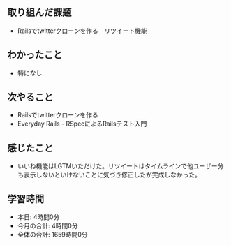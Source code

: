 ## 取り組んだ課題
- Railsでtwitterクローンを作る　リツイート機能
## わかったこと
- 特になし
## 次やること
- Railsでtwitterクローンを作る
- Everyday Rails - RSpecによるRailsテスト入門
## 感じたこと
- いいね機能はLGTMいただけた。リツイートはタイムラインで他ユーザー分も表示しないといけないことに気づき修正したが完成しなかった。
## 学習時間
- 本日: 4時間0分
- 今月の合計: 4時間0分
- 全体の合計: 1659時間0分
